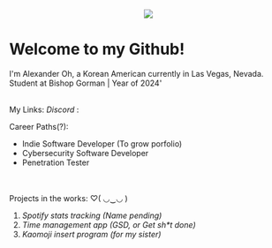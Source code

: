<h1 align="center">
 <img src="image-url-here" /> <!--Thanks Stack Overflow <3-->
</h1>

# <b>Welcome to my Github!</b>

I'm Alexander Oh, a Korean American currently in Las Vegas, Nevada.<br>
Student at Bishop Gorman | Year of 2024' <br><br>

My Links: 
<i>Discord</i> : 
 
Career Paths(?):<br>
- Indie Software Developer (To grow porfolio)<br>
- Cybersecurity Software Developer <br>
- Penetration Tester <br><br><br>


Projects in the works: ♡( ◡‿◡ )<br>
1) <i>Spotify stats tracking (Name pending)</i><br>
2) <i>Time management app (GSD, or Get sh*t done)</i><br>
3) <i>Kaomoji insert program (for my sister)</i>
